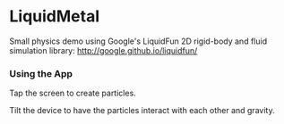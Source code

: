 # LiquidMetal

Small physics demo using Google's LiquidFun 2D rigid-body and fluid simulation library: http://google.github.io/liquidfun/

### Using the App

Tap the screen to create particles.

Tilt the device to have the particles interact with each other and gravity.

